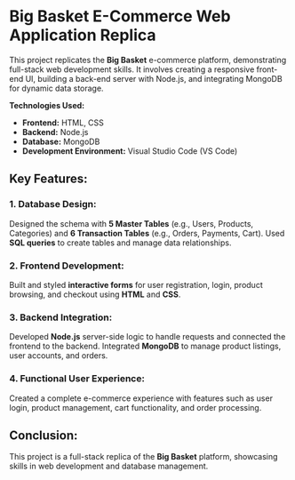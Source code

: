 # Big Basket E-Commerce Web Application Replica

This project replicates the **Big Basket** e-commerce platform, demonstrating full-stack web development skills. It involves creating a responsive front-end UI, building a back-end server with Node.js, and integrating MongoDB for dynamic data storage.

**Technologies Used:**  
- **Frontend:** HTML, CSS  
- **Backend:** Node.js  
- **Database:** MongoDB  
- **Development Environment:** Visual Studio Code (VS Code)

## Key Features:

### 1. Database Design:
Designed the schema with **5 Master Tables** (e.g., Users, Products, Categories) and **6 Transaction Tables** (e.g., Orders, Payments, Cart). Used **SQL queries** to create tables and manage data relationships.

### 2. Frontend Development:
Built and styled **interactive forms** for user registration, login, product browsing, and checkout using **HTML** and **CSS**.

### 3. Backend Integration:
Developed **Node.js** server-side logic to handle requests and connected the frontend to the backend. Integrated **MongoDB** to manage product listings, user accounts, and orders.

### 4. Functional User Experience:
Created a complete e-commerce experience with features such as user login, product management, cart functionality, and order processing.

## Conclusion:
This project is a full-stack replica of the **Big Basket** platform, showcasing skills in web development and database management.
